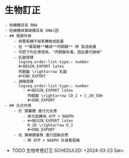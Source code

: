 # 生物訂正
	- 核糖體具有 RNA
	- 粒線體與葉綠體具有 DNA(因
	- ## 發酵作用
		- 將葡萄糖不經氧轉換成能量
		- 在 **葡萄糖**轉成**丙酮酸** 時 製造能量
		- 可把下列反應視為，"丙酮酸有毒，因此要代謝掉"
		- 乳酸發酵
		  logseq.order-list-type:: number
		  #+BEGIN_EXPORT latex
		  丙酮酸 \rightarrow 乳酸
		  #+END_EXPORT
		- 酒精發酵
		  logseq.order-list-type:: number
			- #+BEGIN_EXPORT latex
			  丙酮酸 \rightarrow CO_2 + C_2H_5OH
			  #+END_EXPORT
	- ## 光合作用
		- 於 類囊體 進行光反應
			- 將光能轉為 ATP + NADPH
			- #+BEGIN_EXPORT latex
			  H_2O \rightarrow O_2
			  #+END_EXPORT
		- 在 葉綠體基質 進行固碳反應
			- 將 ATP + NADPH 存進葡萄糖
- TODO 生物考卷訂正
  SCHEDULED: <2024-03-23 Sat>